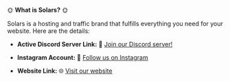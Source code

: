 🌞 **What is Solars?** 🌞

Solars is a hosting and traffic brand that fulfills everything you need for your website. Here are the details:

- **Active Discord Server Link:** 🔗
  [Join our Discord server!](https://discord.gg/yrEQzZVtS2)

- **Instagram Account:** 📸
  [Follow us on Instagram](https://instagram.com/solarss.com.tr)

- **Website Link:** 🌐
  [Visit our website](https://solarss.com.tr)
